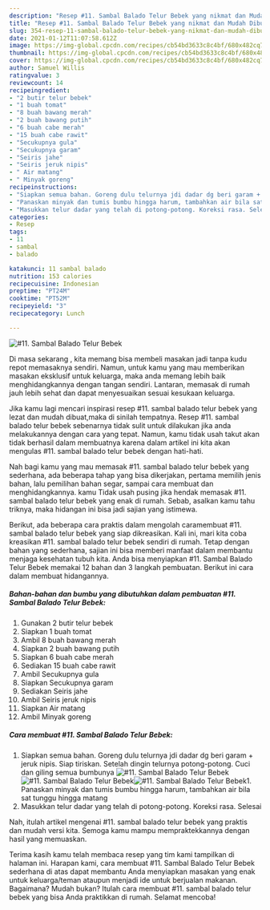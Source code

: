 ```yaml
---
description: "Resep #11. Sambal Balado Telur Bebek yang nikmat dan Mudah Dibuat"
title: "Resep #11. Sambal Balado Telur Bebek yang nikmat dan Mudah Dibuat"
slug: 354-resep-11-sambal-balado-telur-bebek-yang-nikmat-dan-mudah-dibuat
date: 2021-01-12T11:07:58.612Z
image: https://img-global.cpcdn.com/recipes/cb54bd3633c8c4bf/680x482cq70/11-sambal-balado-telur-bebek-foto-resep-utama.jpg
thumbnail: https://img-global.cpcdn.com/recipes/cb54bd3633c8c4bf/680x482cq70/11-sambal-balado-telur-bebek-foto-resep-utama.jpg
cover: https://img-global.cpcdn.com/recipes/cb54bd3633c8c4bf/680x482cq70/11-sambal-balado-telur-bebek-foto-resep-utama.jpg
author: Samuel Willis
ratingvalue: 3
reviewcount: 14
recipeingredient:
- "2 butir telur bebek"
- "1 buah tomat"
- "8 buah bawang merah"
- "2 buah bawang putih"
- "6 buah cabe merah"
- "15 buah cabe rawit"
- "Secukupnya gula"
- "Secukupnya garam"
- "Seiris jahe"
- "Seiris jeruk nipis"
- " Air matang"
- " Minyak goreng"
recipeinstructions:
- "Siapkan semua bahan. Goreng dulu telurnya jdi dadar dg beri garam + jeruk nipis. Siap tiriskan. Setelah dingin telurnya potong-potong. Cuci dan giling semua bumbunya"
- "Panaskan minyak dan tumis bumbu hingga harum, tambahkan air bila sat tunggu hingga matang"
- "Masukkan telur dadar yang telah di potong-potong. Koreksi rasa. Selesai"
categories:
- Resep
tags:
- 11
- sambal
- balado

katakunci: 11 sambal balado 
nutrition: 153 calories
recipecuisine: Indonesian
preptime: "PT24M"
cooktime: "PT52M"
recipeyield: "3"
recipecategory: Lunch

---
```



![#11. Sambal Balado Telur Bebek](https://img-global.cpcdn.com/recipes/cb54bd3633c8c4bf/680x482cq70/11-sambal-balado-telur-bebek-foto-resep-utama.jpg)

Di masa  sekarang , kita memang bisa membeli masakan jadi tanpa kudu repot memasaknya sendiri. Namun, untuk kamu yang mau memberikan masakan eksklusif untuk keluarga, maka anda memang lebih baik menghidangkannya dengan tangan sendiri. Lantaran, memasak di rumah jauh lebih sehat dan dapat menyesuaikan sesuai kesukaan keluarga.

Jika kamu lagi mencari inspirasi resep #11. sambal balado telur bebek yang lezat dan mudah dibuat,maka di sinilah tempatnya. Resep #11. sambal balado telur bebek  sebenarnya tidak sulit untuk dilakukan jika anda melakukannya dengan cara yang tepat. Namun, kamu tidak usah takut akan tidak berhasil dalam membuatnya 
karena dalam artikel ini kita akan mengulas #11. sambal balado telur bebek dengan hati-hati.  



Nah bagi kamu yang mau memasak #11. sambal balado telur bebek yang sederhana, ada beberapa tahap yang bisa dikerjakan, pertama memilih jenis bahan, lalu pemilihan bahan segar, sampai cara membuat dan menghidangkannya. kamu Tidak usah pusing jika hendak memasak #11. sambal balado telur bebek yang enak di rumah. Sebab, asalkan kamu  tahu triknya, maka hidangan ini bisa jadi sajian yang istimewa.

Berikut, ada beberapa cara praktis  dalam mengolah caramembuat #11. sambal balado telur bebek yang siap dikreasikan. Kali ini, mari kita coba kreasikan #11. sambal balado telur bebek sendiri di rumah. Tetap dengan bahan yang sederhana, sajian ini bisa memberi manfaat dalam membantu menjaga kesehatan tubuh kita. Anda bisa menyiapkan #11. Sambal Balado Telur Bebek memakai 12 bahan dan 3 langkah pembuatan. Berikut ini cara dalam membuat hidangannya.

<!--inarticleads1-->

##### Bahan-bahan dan bumbu yang dibutuhkan dalam pembuatan #11. Sambal Balado Telur Bebek:

1. Gunakan 2 butir telur bebek
1. Siapkan 1 buah tomat
1. Ambil 8 buah bawang merah
1. Siapkan 2 buah bawang putih
1. Siapkan 6 buah cabe merah
1. Sediakan 15 buah cabe rawit
1. Ambil Secukupnya gula
1. Siapkan Secukupnya garam
1. Sediakan Seiris jahe
1. Ambil Seiris jeruk nipis
1. Siapkan  Air matang
1. Ambil  Minyak goreng




<!--inarticleads2-->

##### Cara membuat #11. Sambal Balado Telur Bebek:

1. Siapkan semua bahan. Goreng dulu telurnya jdi dadar dg beri garam + jeruk nipis. Siap tiriskan. Setelah dingin telurnya potong-potong. Cuci dan giling semua bumbunya
<img src="https://img-global.cpcdn.com/steps/d1ee9d0ea9c7dbd5/160x128cq70/11-sambal-balado-telur-bebek-langkah-memasak-1-foto.jpg" alt="#11. Sambal Balado Telur Bebek"><img src="https://img-global.cpcdn.com/steps/5518e020ecaa506b/160x128cq70/11-sambal-balado-telur-bebek-langkah-memasak-1-foto.jpg" alt="#11. Sambal Balado Telur Bebek"><img src="https://img-global.cpcdn.com/steps/acd217e8bc41633c/160x128cq70/11-sambal-balado-telur-bebek-langkah-memasak-1-foto.jpg" alt="#11. Sambal Balado Telur Bebek">1. Panaskan minyak dan tumis bumbu hingga harum, tambahkan air bila sat tunggu hingga matang
1. Masukkan telur dadar yang telah di potong-potong. Koreksi rasa. Selesai




Nah, itulah artikel mengenai  #11. sambal balado telur bebek  yang praktis dan mudah versi kita. Semoga kamu mampu mempraktekkannya dengan hasil yang memuaskan. 

Terima kasih kamu telah membaca resep yang tim kami tampilkan di halaman ini. Harapan kami, cara membuat  #11. Sambal Balado Telur Bebek sederhana di atas dapat membantu Anda menyiapkan masakan yang enak untuk keluarga/teman ataupun menjadi ide untuk berjualan makanan. Bagaimana? Mudah bukan? Itulah cara membuat #11. sambal balado telur bebek yang bisa Anda praktikkan di rumah. Selamat mencoba!

